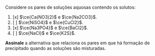 Considere os pares de soluções aquosas contendo os solutos:

1. [x] $\ce{Ca(NO3)2}$ e $\ce{Na2CO3}$.
2. [ ] $\ce{NiSO4}$ e $\ce{CuCl2}$.
3. [x] $\ce{Na3PO4}$ e $\ce{BaCl2}$.
4. [ ] $\ce{NaCl}$ e $\ce{K2S}$.

**Assinale** a alternativa que relaciona os pares em que há formação de precipitado quando as soluções são misturadas.
